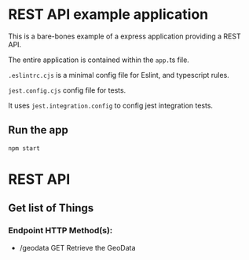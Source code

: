 # REST API example application

This is a bare-bones example of a express application providing a REST
API.

The entire application is contained within the `app.`ts file.

`.eslintrc.cjs` is a minimal config file for Eslint, and typescript rules.

`jest.config.cjs` config file for tests.

It uses `jest.integration.config` to config jest integration tests.

## Run the app

    npm start

# REST API

## Get list of Things

### Endpoint HTTP Method(s):

- /geodata GET Retrieve the GeoData
